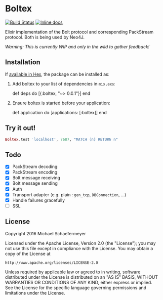 # Boltex
[![Build Status](https://travis-ci.org/mschae/boltex.svg?branch=master)](https://travis-ci.org/mschae/boltex)
[![Inline docs](http://inch-ci.org/github/mschae/boltex.svg?branch=master)](http://inch-ci.org/github/mschae/boltex)


Elixir implementation of the Bolt protocol and corresponding PackStream
protocol. Both is being used by Neo4J.

*Warning: This is currently WIP and only in the wild to gather feedback!*

## Installation

If [available in Hex](https://hex.pm/docs/publish), the package can be installed as:

  1. Add boltex to your list of dependencies in `mix.exs`:

        def deps do
          [{:boltex, "~> 0.0.1"}]
        end

  2. Ensure boltex is started before your application:

        def application do
          [applications: [:boltex]]
        end

## Try it out!

```elixir
Boltex.test 'localhost', 7687, "MATCH (n) RETURN n"
```

## Todo

- [x] PackStream decoding
- [x] PackStream encoding
- [x] Bolt message receiving
- [x] Bolt message sending
- [x] Auth
- [x] Transport adapter (e.g. plain `:gen_tcp`, `DBConnection`, ...)
- [x] Handle failures gracefully
- [ ] SSL

## License

Copyright 2016 Michael Schaefermeyer

Licensed under the Apache License, Version 2.0 (the "License");
you may not use this file except in compliance with the License.
You may obtain a copy of the License at

    http://www.apache.org/licenses/LICENSE-2.0

Unless required by applicable law or agreed to in writing, software
distributed under the License is distributed on an "AS IS" BASIS,
WITHOUT WARRANTIES OR CONDITIONS OF ANY KIND, either express or implied.
See the License for the specific language governing permissions and
limitations under the License.
